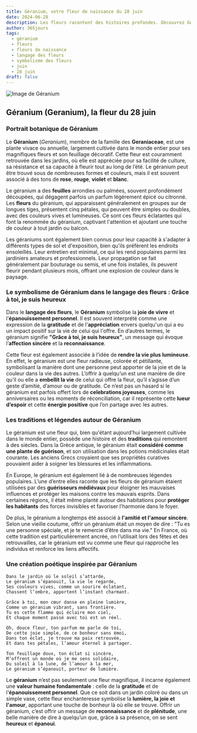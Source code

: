 ```yaml
---
title: Géranium, votre fleur de naissance du 28 juin
date: 2024-06-28
description: Les fleurs racontent des histoires profondes. Découvrez Géranium, votre fleur de naissance du 28 juin, ses symboles et récits fascinants. Plongez dans sa signification et son langage unique dans l'art floral.
author: 365jours
tags:
  - géranium
  - fleurs
  - fleurs de naissance
  - langage des fleurs
  - symbolisme des fleurs
  - juin
  - 28 juin
draft: false
---
```



![Image de Géranium](https://cdn.pixabay.com/photo/2020/06/02/10/21/flowers-5250327_1280.jpg#center)


## Géranium (Geranium), la fleur du 28 juin

### Portrait botanique de Géranium

Le **Géranium** (_Geranium_), membre de la famille des **Geraniaceae**, est une plante vivace ou annuelle, largement cultivée dans le monde entier pour ses magnifiques fleurs et son feuillage décoratif. Cette fleur est couramment retrouvée dans les jardins, où elle est appréciée pour sa facilité de culture, sa résistance et sa capacité à fleurir tout au long de l’été. Le géranium peut être trouvé sous de nombreuses formes et couleurs, mais il est souvent associé à des tons de **rose**, **rouge**, **violet** et **blanc**.

Le géranium a des **feuilles** arrondies ou palmées, souvent profondément découpées, qui dégagent parfois un parfum légèrement épicé ou citronné. Les **fleurs** du géranium, qui apparaissent généralement en groupes sur de longues tiges, présentent cinq pétales, qui peuvent être simples ou doubles, avec des couleurs vives et lumineuses. Ce sont ces fleurs éclatantes qui font la renommée du géranium, captivant l'attention et ajoutant une touche de couleur à tout jardin ou balcon.

Les géraniums sont également bien connus pour leur capacité à s'adapter à différents types de sol et d'exposition, bien qu'ils préfèrent les endroits ensoleillés. Leur entretien est minimal, ce qui les rend populaires parmi les jardiniers amateurs et professionnels. Leur propagation se fait généralement par bouturage ou semis, et une fois installés, ils peuvent fleurir pendant plusieurs mois, offrant une explosion de couleur dans le paysage.

### Le symbolisme de Géranium dans le langage des fleurs : Grâce à toi, je suis heureux

Dans le **langage des fleurs**, le **Géranium** symbolise la **joie de vivre** et l’**épanouissement personnel**. Il est souvent interprété comme une expression de la **gratitude** et de l'**appréciation** envers quelqu'un qui a eu un impact positif sur la vie de celui qui l'offre. En d’autres termes, le géranium signifie **"Grâce à toi, je suis heureux"**, un message qui évoque l’**affection sincère** et la **reconnaissance**.

Cette fleur est également associée à l’idée de **rendre la vie plus lumineuse**. En effet, le géranium est une fleur radieuse, colorée et pétillante, symbolisant la manière dont une personne peut apporter de la joie et de la couleur dans la vie des autres. L’offrir à quelqu’un est une manière de dire qu’il ou elle a **embellit la vie** de celui qui offre la fleur, qu’il s’agisse d’un geste d’amitié, d’amour ou de gratitude. Ce n’est pas un hasard si le géranium est parfois offert lors de **celebrations joyeuses**, comme les anniversaires ou les moments de réconciliation, car il représente cette **lueur d’espoir** et cette **énergie positive** que l’on partage avec les autres.

### Les traditions et légendes autour de Géranium

Le géranium est une fleur qui, bien qu'étant aujourd’hui largement cultivée dans le monde entier, possède une histoire et des **traditions** qui remontent à des siècles. Dans la Grèce antique, le géranium était **considéré comme une plante de guérison**, et son utilisation dans les potions médicinales était courante. Les anciens Grecs croyaient que ses propriétés curatives pouvaient aider à soigner les blessures et les inflammations.

En Europe, le géranium est également lié à de nombreuses légendes populaires. L’une d’entre elles raconte que les fleurs de géranium étaient utilisées par des **guérisseurs médiévaux** pour éloigner les mauvaises influences et protéger les maisons contre les mauvais esprits. Dans certaines régions, il était même planté autour des habitations pour **protéger les habitants** des forces invisibles et favoriser l'harmonie dans le foyer.

De plus, le géranium a longtemps été associé à **l'amitié et l'amour sincère**. Selon une vieille coutume, offrir un géranium était un moyen de dire : "Tu es une personne spéciale, et je te remercie d’être dans ma vie." En France, où cette tradition est particulièrement ancrée, on l’utilisait lors des fêtes et des retrouvailles, car le géranium est vu comme une fleur qui rapproche les individus et renforce les liens affectifs.

### Une création poétique inspirée par Géranium

```
Dans le jardin où le soleil s’attarde,  
Le géranium s’épanouit, la vie le regarde,  
Ses couleurs vives, comme un sourire éclatant,  
Chassent l’ombre, apportent l’instant charmant.

Grâce à toi, mon cœur danse en pleine lumière,  
Comme un géranium vibrant, sans frontière.  
Tu es cette flamme qui éclaire mon ciel,  
Et chaque moment passé avec toi est un réel.

Oh, douce fleur, ton parfum me parle de toi,  
De cette joie simple, de ce bonheur sans émoi,  
Dans ton éclat, je trouve ma paix retrouvée,  
Et dans tes pétales, l’amour éternel à partager.

Ton feuillage doux, ton éclat si sincère,  
M’offrent un monde où je me sens solidaire,  
Du soleil à la lune, de l’amour à la mer,  
Le géranium s’épanouit, porteur de lumière.
```

Le **géranium** n’est pas seulement une fleur magnifique, il incarne également une **valeur humaine fondamentale** : celle de la **gratitude** et de l'**épanouissement personnel**. Que ce soit dans un jardin coloré ou dans un simple vase, cette fleur enchanteresse symbolise la **lumière, la joie et l'amour**, apportant une touche de bonheur là où elle se trouve. Offrir un géranium, c’est offrir un message de **reconnaissance** et de **plénitude**, une belle manière de dire à quelqu’un que, grâce à sa présence, on se sent **heureux** et **épanoui**.


